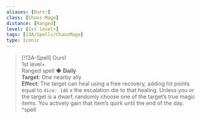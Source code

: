```yaml
---
aliases: [Ours!]
class: [Chaos Mage]
distance: [Ranged]
level: [1st level+]
tags: [13A/Spells/ChaosMage]
type: Iconic
---
```


> [!13A-Spell] Ours!  
> 1st level+  
> Ranged spell ◆ **Daily**  
> **Target**: One nearby ally  
> **Effect**: The target can heal using a free recovery, adding hit points equal to `dice: 1d6` x the escalation die to that healing. Unless you or the target is a dwarf, randomly choose one of the target’s true magic items. You actively gain that item’s quirk until the end of the day.
^spell
